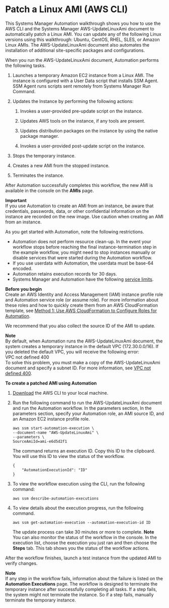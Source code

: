 # Patch a Linux AMI \(AWS CLI\)<a name="automation-cliwalk"></a>

This Systems Manager Automation walkthrough shows you how to use the AWS CLI and the Systems Manager AWS\-UpdateLinuxAmi document to automatically patch a Linux AMI\. You can update any of the following Linux versions using this walkthrough: Ubuntu, CentOS, RHEL, SLES, or Amazon Linux AMIs\. The AWS\-UpdateLinuxAmi document also automates the installation of additional site\-specific packages and configurations\.

When you run the AWS\-UpdateLinuxAmi document, Automation performs the following tasks\.

1. Launches a temporary Amazon EC2 instance from a Linux AMI\. The instance is configured with a User Data script that installs SSM Agent\. SSM Agent runs scripts sent remotely from Systems Manager Run Command\.

1. Updates the Instance by performing the following actions:

   1. Invokes a user\-provided pre\-update script on the instance\.

   1. Updates AWS tools on the instance, if any tools are present\.

   1. Updates distribution packages on the instance by using the native package manager\.

   1. Invokes a user\-provided post\-update script on the instance\.

1. Stops the temporary instance\.

1. Creates a new AMI from the stopped instance\.

1. Terminates the instance\.

After Automation successfully completes this workflow, the new AMI is available in the console on the **AMIs** page\.

**Important**  
If you use Automation to create an AMI from an instance, be aware that credentials, passwords, data, or other confidential information on the instance are recorded on the new image\. Use caution when creating an AMI from an instance\.

As you get started with Automation, note the following restrictions\.
+ Automation does not perform resource clean\-up\. In the event your workflow stops before reaching the final instance\-termination step in the example workflow, you might need to stop instances manually or disable services that were started during the Automation workflow\.
+ If you use userdata with Automation, the userdata must be base\-64 encoded\.
+ Automation retains execution records for 30 days\.
+ Systems Manager and Automation have the following [service limits](https://docs.aws.amazon.com/general/latest/gr/aws_service_limits.html#limits_ssm)\.

**Before you begin**  
Create an AWS Identity and Access Management \(IAM\) instance profile role and Automation service role \(or assume role\)\. For more information about these roles and how to quickly create them from an AWS CloudFormation template, see [Method 1: Use AWS CloudFormation to Configure Roles for Automation](automation-cf.md)\.

We recommend that you also collect the source ID of the AMI to update\.

**Note**  
By default, when Automation runs the AWS\-UpdateLinuxAmi document, the system creates a temporary instance in the default VPC \(172\.30\.0\.0/16\)\. If you deleted the default VPC, you will receive the following error:  
VPC not defined 400  
To solve this problem, you must make a copy of the AWS\-UpdateLinuxAmi document and specify a subnet ID\. For more information, see [VPC not defined 400](automation-troubleshooting.md#automation-trbl-common-vpc)\.

**To create a patched AMI using Automation**

1. [Download](https://aws.amazon.com/cli/) the AWS CLI to your local machine\.

1. Run the following command to run the AWS\-UpdateLinuxAmi document and run the Automation workflow\. In the parameters section, In the parameters section, specify your Automation role, an AMI source ID, and an Amazon EC2 instance profile role\.

   ```
   aws ssm start-automation-execution \
   --document-name "AWS-UpdateLinuxAmi" \
   --parameters \
   SourceAmiId=ami-e6d5d2f1
   ```

   The command returns an execution ID\. Copy this ID to the clipboard\. You will use this ID to view the status of the workflow\.

   ```
   {
       "AutomationExecutionId": "ID"
   }
   ```

1. To view the workflow execution using the CLI, run the following command:

   ```
   aws ssm describe-automation-executions
   ```

1. To view details about the execution progress, run the following command\.

   ```
   aws ssm get-automation-execution --automation-execution-id ID
   ```

   The update process can take 30 minutes or more to complete\.
**Note**  
You can also monitor the status of the workflow in the console\. In the execution list, choose the execution you just ran and then choose the **Steps** tab\. This tab shows you the status of the workflow actions\.

After the workflow finishes, launch a test instance from the updated AMI to verify changes\.

**Note**  
If any step in the workflow fails, information about the failure is listed on the **Automation Executions** page\. The workflow is designed to terminate the temporary instance after successfully completing all tasks\. If a step fails, the system might not terminate the instance\. So if a step fails, manually terminate the temporary instance\.
